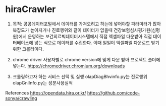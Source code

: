 # hiraCrawler

1. 목적: 공공데이터포털에서 데이터를 가져오려고 하는데 넣어야할 파라미터가 많아 복잡도가 높아지거나 진료행위와 같이 데이터가 없을때 건강보험심사평가원(심평원)에서 운영하는 보건의료빅데이터시스템에서 직접 엑셀파일 다운받아 직접 데이터베이스에 넣는 식으로 데이터를 수집한다. 이때 일일이 엑셀파일 다운로드 받기 위한 크롤러이다.


3. chrome driver 사용자별로 chrome version에 맞게 다운 받아 프로젝트 폴더에 넣는다.
https://chromedriver.chromium.org/downloads


2. 크롤링하고자 하는 서비스 선택 및 실행
olapDiagBhvinfo.py는 진료행위
olapGnlInfo.py는 성분사용실적


References
https://opendata.hira.or.kr/
https://github.com/code-sonya/crawling
